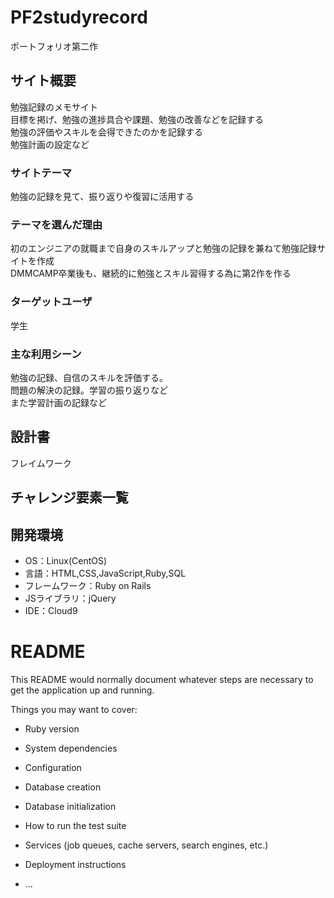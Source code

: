 # PF2studyrecord
ポートフォリオ第二作

## サイト概要
勉強記録のメモサイト<br>
目標を掲げ、勉強の進捗具合や課題、勉強の改善などを記録する<br>
勉強の評価やスキルを会得できたのかを記録する<br>
勉強計画の設定など


### サイトテーマ
勉強の記録を見て、振り返りや復習に活用する<br>



### テーマを選んだ理由
初のエンジニアの就職まで自身のスキルアップと勉強の記録を兼ねて勉強記録サイトを作成<br>
DMMCAMP卒業後も、継続的に勉強とスキル習得する為に第2作を作る


### ターゲットユーザ
学生

### 主な利用シーン
勉強の記録、自信のスキルを評価する。<br>
問題の解決の記録。学習の振り返りなど<br>
また学習計画の記録など

## 設計書
フレイムワーク<br>


## チャレンジ要素一覧


## 開発環境
- OS：Linux(CentOS)
- 言語：HTML,CSS,JavaScript,Ruby,SQL
- フレームワーク：Ruby on Rails
- JSライブラリ：jQuery
- IDE：Cloud9
# README

This README would normally document whatever steps are necessary to get the
application up and running.

Things you may want to cover:

* Ruby version

* System dependencies

* Configuration

* Database creation

* Database initialization

* How to run the test suite

* Services (job queues, cache servers, search engines, etc.)

* Deployment instructions

* ...
